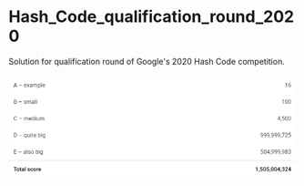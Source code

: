 # Hash_Code_qualification_round_2020
Solution for qualification round of Google's 2020 Hash Code competition.

![score](score.PNG)
